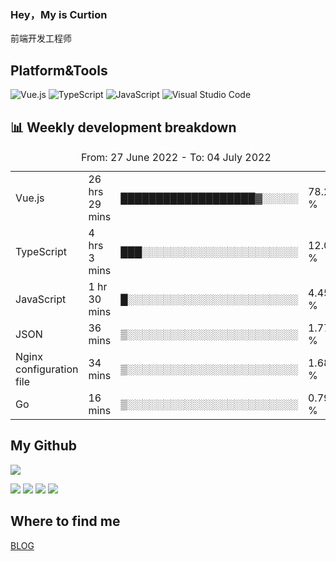 ### Hey，My is Curtion
前端开发工程师
## Platform&Tools

![Vue.js](https://img.shields.io/badge/-Vue.js-4FC08D?style=flat-square&logo=Vue.js&logoColor=white)
![TypeScript](https://img.shields.io/badge/-TypeScript-007ACC?style=flat-square&logo=typescript&logoColor=white)
![JavaScript](https://img.shields.io/badge/-JavaScript-F7DF1E?style=flat-square&logo=javascript&logoColor=black)
![Visual Studio Code](https://img.shields.io/badge/-VSCode-007ACC?style=flat-square&logo=Visual-Studio-Code&logoColor=white)

## 📊 Weekly development breakdown

<!--START_SECTION:waka-->

<table><caption>From: 27 June 2022 - To: 04 July 2022</caption><tr><td>Vue.js</td><td>26 hrs 29 mins</td><td>███████████████████▓░░░░░</td><td>78.28 %</td></tr><tr><td>TypeScript</td><td>4 hrs 3 mins</td><td>███░░░░░░░░░░░░░░░░░░░░░░</td><td>12.00 %</td></tr><tr><td>JavaScript</td><td>1 hr 30 mins</td><td>█░░░░░░░░░░░░░░░░░░░░░░░░</td><td>4.45 %</td></tr><tr><td>JSON</td><td>36 mins</td><td>▒░░░░░░░░░░░░░░░░░░░░░░░░</td><td>1.77 %</td></tr><tr><td>Nginx configuration file</td><td>34 mins</td><td>▒░░░░░░░░░░░░░░░░░░░░░░░░</td><td>1.68 %</td></tr><tr><td>Go</td><td>16 mins</td><td>▒░░░░░░░░░░░░░░░░░░░░░░░░</td><td>0.79 %</td></tr></table>

<!--END_SECTION:waka-->

## My Github

![](http://github-profile-summary-cards.vercel.app/api/cards/profile-details?username=curtion&theme=nord_bright)

![](http://github-profile-summary-cards.vercel.app/api/cards/stats?username=curtion&theme=nord_bright)
![](http://github-profile-summary-cards.vercel.app/api/cards/productive-time?username=curtion&theme=nord_bright&utcOffset=8)
![](http://github-profile-summary-cards.vercel.app/api/cards/repos-per-language?username=curtion&theme=nord_bright)
![](http://github-profile-summary-cards.vercel.app/api/cards/most-commit-language?username=curtion&theme=nord_bright)

## Where to find me

[BLOG](https://blog.3gxk.net)
